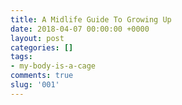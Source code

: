 ```yaml
---
title: A Midlife Guide To Growing Up
date: 2018-04-07 00:00:00 +0000
layout: post
categories: []
tags:
- my-body-is-a-cage
comments: true
slug: '001'
---
```

